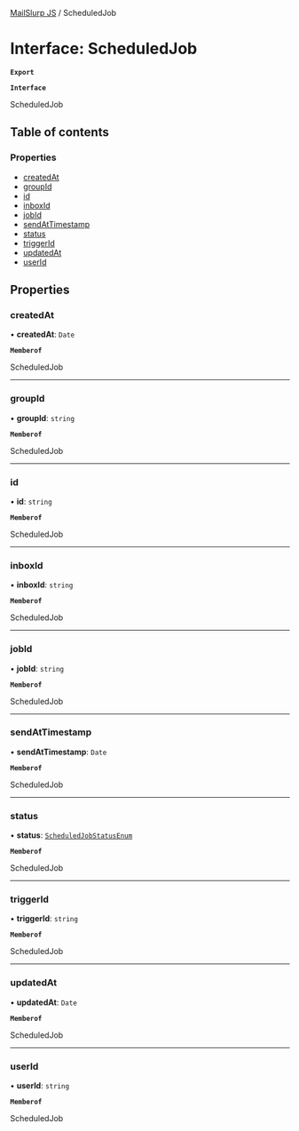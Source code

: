 [MailSlurp JS](../README.md) / ScheduledJob

# Interface: ScheduledJob

**`Export`**

**`Interface`**

ScheduledJob

## Table of contents

### Properties

- [createdAt](ScheduledJob.md#createdat)
- [groupId](ScheduledJob.md#groupid)
- [id](ScheduledJob.md#id)
- [inboxId](ScheduledJob.md#inboxid)
- [jobId](ScheduledJob.md#jobid)
- [sendAtTimestamp](ScheduledJob.md#sendattimestamp)
- [status](ScheduledJob.md#status)
- [triggerId](ScheduledJob.md#triggerid)
- [updatedAt](ScheduledJob.md#updatedat)
- [userId](ScheduledJob.md#userid)

## Properties

### createdAt

• **createdAt**: `Date`

**`Memberof`**

ScheduledJob

___

### groupId

• **groupId**: `string`

**`Memberof`**

ScheduledJob

___

### id

• **id**: `string`

**`Memberof`**

ScheduledJob

___

### inboxId

• **inboxId**: `string`

**`Memberof`**

ScheduledJob

___

### jobId

• **jobId**: `string`

**`Memberof`**

ScheduledJob

___

### sendAtTimestamp

• **sendAtTimestamp**: `Date`

**`Memberof`**

ScheduledJob

___

### status

• **status**: [`ScheduledJobStatusEnum`](../enums/ScheduledJobStatusEnum.md)

**`Memberof`**

ScheduledJob

___

### triggerId

• **triggerId**: `string`

**`Memberof`**

ScheduledJob

___

### updatedAt

• **updatedAt**: `Date`

**`Memberof`**

ScheduledJob

___

### userId

• **userId**: `string`

**`Memberof`**

ScheduledJob

